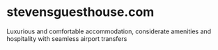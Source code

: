 # stevensguesthouse.com
Luxurious and comfortable  accommodation, considerate amenities and hospitality with seamless airport transfers
